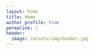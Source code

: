 ```yaml
---
layout: home
title: Home
author_profile: true
permalink: /
header:
  image: /assets/img/header.jpg
---
```

